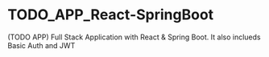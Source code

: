 # TODO_APP_React-SpringBoot
(TODO APP) Full Stack Application with React &amp; Spring Boot. It also inclueds Basic Auth and JWT
